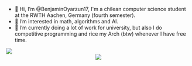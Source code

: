 - 👋 Hi, I’m @BenjaminOyarzun17, I'm a chilean computer science student at the RWTH Aachen, Germany (fourth semester). 
- 👀 I’m interested in math, algorithms and AI.
- 🌱 I’m currently doing a lot of work for university, but also I do competitive programming and rice my Arch (btw) whenever I have free time. 


<a href = "https://www.linkedin.com/in/benjam%C3%ADn-o-73634a22b" align= "center" target= "_blank" align="center">
  <img src="https://img.shields.io/badge/https%3A%2F%2Fwww.linkedin.com%2Fin%2Fbenjam%25C3%25ADn-o-73634a22b?style=for-the-badge&logo=linkedin&label=LINKEDIN" align="center" />
</a>

<div align="center">
  <img src="https://komarev.com/ghpvc/?username=BenjaminOyarzun17&&style=for-the-badge" align="center" />
</div>


<!---
BenjaminOyarzun17/BenjaminOyarzun17 is a ✨ special ✨ repository because its `README.md` (this file) appears on your GitHub profile.
You can click the Preview link to take a look at your changes.
--->
